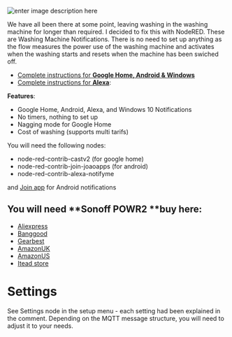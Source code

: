 ![enter image description here](https://notenoughtech.com/wp-content/uploads/2019/09/maxresdefault-17.jpg)

We have all been there at some point, leaving washing in the washing machine for longer than required. I decided to fix this with NodeRED. These are Washing Machine Notifications. 
There is no need to set up anything as the flow measures the power use of the washing machine and activates when the washing starts and resets when the machine has been swiched off.

 - [Complete instructions for **Google Home, Android & Windows**](https://notenoughtech.com/home-automation/washing-machine-notifications/)
 - [Complete instructions for **Alexa**](https://notenoughtech.com/home-automation/alexa-is-my-washing-ready/): 

**Features**:

-   Google Home, Android, Alexa, and Windows 10 Notifications 
-   No timers, nothing to set up    
-   Nagging mode for Google Home    
-   Cost of washing (supports multi tarifs)    

You will need the following nodes:

 - node-red-contrib-castv2 (for google home)
 - node-red-contrib-join-joaoapps (for android)
 - node-red-contrib-alexa-notifyme

and [Join app](https://play.google.com/store/apps/details?id=com.joaomgcd.join&hl=en_GB) for Android notifications 

## You will need **Sonoff POWR2 **buy here:

 - [Aliexpress](http://s.click.aliexpress.com/e/by4YqwXQ)
 - [Banggood](https://www.banggood.com/custlink/mGmvyM4HC2)
 - [Gearbest](https://www.gearbest.com/smart-home-controls/pp_1829203.html?wid=1433363&lkid=20102743)
 - [AmazonUK](https://amzn.to/2TJRPN6)
 - [AmazonUS](https://amzn.to/2u9E0bs)
 - [Itead store](http://shrsl.com/1i9e8)



# Settings
See Settings node in the setup menu - each setting had been explained in the comment. Depending on the MQTT message structure, you will need to adjust it to your needs. 
